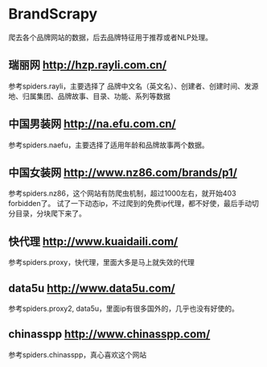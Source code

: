 # BrandScrapy

爬去各个品牌网站的数据，后去品牌特征用于推荐或者NLP处理。

## 瑞丽网 http://hzp.rayli.com.cn/

参考spiders.rayli，主要选择了 品牌中文名（英文名）、创建者、创建时间、发源地、归属集团、品牌故事、目录、功能、系列等数据

## 中国男装网 http://na.efu.com.cn/

参考spiders.naefu，主要选择了适用年龄和品牌故事两个数据。

## 中国女装网 http://www.nz86.com/brands/p1/

参考spiders.nz86，这个网站有防爬虫机制，超过1000左右，就开始403 forbidden了。
试了一下动态ip，不过爬到的免费ip代理，都不好使，最后手动切分目录，分块爬下来了。

## 快代理 http://www.kuaidaili.com/

参考spiders.proxy，快代理，里面大多是马上就失效的代理

## data5u http://www.data5u.com/

参考spiders.proxy2, data5u，里面ip有很多国外的，几乎也没有好使的。


## chinasspp http://www.chinasspp.com/

参考spiders.chinasspp，真心喜欢这个网站